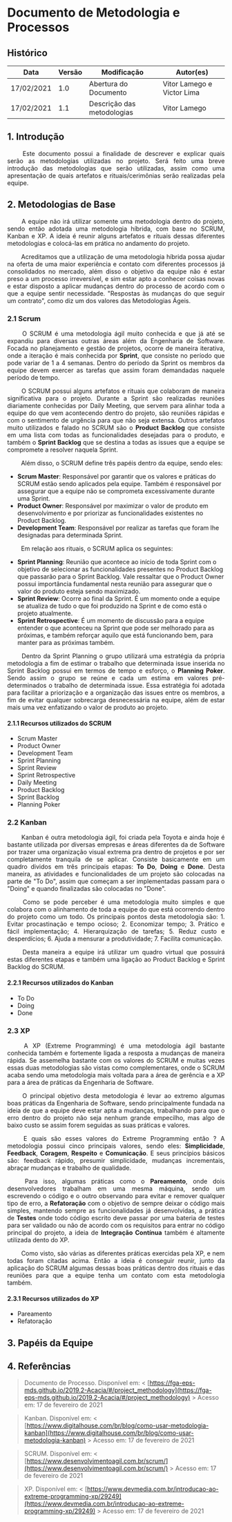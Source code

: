 # Documento de Metodologia e Processos

## Histórico
|Data|Versão|Modificação| Autor(es)
|--|--|--|--|
|17/02/2021|1.0|Abertura do Documento|Vitor Lamego e Victor Lima|  
|17/02/2021|1.1|Descrição das metodologias|Vitor Lamego|

## 1. Introdução
<p align = "justify"> &emsp;&emsp; Este documento possui a finalidade de descrever e explicar quais serão as metodologias utilizadas no projeto. Será feito uma breve introdução das metodologias que serão utilizadas, assim como uma apresentação de quais artefatos e rituais/cerimônias serão realizadas pela equipe. </p>

## 2. Metodologias de Base
<p align = "justify"> &emsp;&emsp; A equipe não irá utilizar somente uma metodologia dentro do projeto, sendo então adotada uma metodologia híbrida, com base no SCRUM, Kanban e XP. A ideia é reunir alguns artefatos e rituais dessas diferentes metodologias e colocá-las em prática no andamento do projeto. </p>

<p align = "justify"> &emsp;&emsp; Acreditamos que a utilização de uma metodologia híbrida possa ajudar na oferta de uma maior experiência e contato com diferentes processos já consolidados no mercado, além disso o objetivo da equipe não é estar preso a um processo irreversível, e sim estar apto a conhecer coisas novas e estar disposto a aplicar mudanças dentro do processo de acordo com o que a equipe sentir necessidade. "Respostas às mudanças do que seguir um contrato", como diz um dos valores das Metodologias Ágeis. </p>

### 2.1 Scrum
<p align = "justify"> &emsp;&emsp; O SCRUM é uma metodologia ágil muito conhecida e que já até se expandiu para diversas outras áreas além da Engenharia de Software. Focada no planejamento e gestão de projetos, ocorre de maneira iterativa, onde a iteração é mais conhecida por <b>Sprint</b>, que consiste no período que pode variar de 1 a 4 semanas. Dentro do período da Sprint os membros da equipe devem exercer as tarefas que assim foram demandadas naquele período de tempo. </p>

<p align = "justify"> &emsp;&emsp; O SCRUM possui alguns artefatos e rituais que colaboram de maneira significativa para o projeto. Durante a Sprint são realizadas reuniões diariamente conhecidas por Daily Meeting, que servem para alinhar toda a equipe do que vem acontecendo dentro do projeto, são reuniões rápidas e com o sentimento de urgência para que não seja extensa. Outros artefatos muito utilizados e falado no SCRUM são o <b>Product Backlog</b> que consiste em uma lista com todas as funcionalidades desejadas para o produto, e também o <b>Sprint Backlog</b> que se destina a todas as issues que a equipe se compromete a resolver naquela Sprint. </p>

<p align = "justify"> &emsp;&emsp; Além disso, o SCRUM define três papéis dentro da equipe, sendo eles: </p>

<ul>
    <li> <b>Scrum Master</b>: Responsável por garantir que os valores e práticas do SCRUM estão sendo aplicados pela equipe. Também é responsável por assegurar que a equipe não se comprometa excessivamente durante uma Sprint. </li>
    <li> <b>Product Owner</b>: Responsável por maximizar o valor de produto em desenvolvimento e por priorizar as funcionalidades existentes no Product Backlog. </li>
    <li> <b>Development Team</b>: Responsável por realizar as tarefas que foram lhe designadas para determinada Sprint. </li>
</ul>

<p align = "justify"> &emsp;&emsp; Em relação aos rituais, o SCRUM aplica os seguintes: </p>

<ul>
    <li> <b>Sprint Planning</b>: Reunião que acontece ao início de toda Sprint com o objetivo de selecionar as funcionalidades presentes no Product Backlog que passarão para o Sprint Backlog. Vale ressaltar que o Product Owner possui importância fundamental nesta reunião para assegurar que o valor do produto esteja sendo maximizado.
    <li> <b>Sprint Review</b>: Ocorre ao final da Sprint. É um momento onde a equipe se atualiza de tudo o que foi produzido na Sprint e de como está o projeto atualmente.
    <li> <b>Sprint Retrospective</b>: É um momento de discussão para a equipe entender o que aconteceu na Sprint que pode ser melhorado para as próximas, e também reforçar aquilo que está funcionando bem, para manter para as próximas também.
</ul>

<p align = "justify"> &emsp;&emsp; Dentro da Sprint Planning o grupo utilizará uma estratégia da própria metodologia a fim de estimar o trabalho que determinada issue inserida no Sprint Backlog possui em termos de tempo e esforço, o <b>Planning Poker</b>. Sendo assim o grupo se reúne e cada um estima em valores pré-determinados o trabalho de determinada issue. Essa estratégia foi adotada para facilitar a priorização e a organização das issues entre os membros, a fim de evitar qualquer sobrecarga desnecessária na equipe, além de estar mais uma vez enfatizando o valor de produto ao projeto. </p>


#### 2.1.1 Recursos utilizados do SCRUM
* Scrum Master
* Product Owner
* Development Team
* Sprint Planning
* Sprint Review
* Sprint Retrospective
* Daily Meeting
* Product Backlog
* Sprint Backlog
* Planning Poker

### 2.2 Kanban
<p align = "justify"> &emsp;&emsp; Kanban é outra metodologia ágil, foi criada pela Toyota e ainda hoje é bastante utilizada por diversas empresas e áreas diferentes da de Software por trazer uma organização visual extrema pra dentro de projetos e por ser completamente tranquila de se aplicar. Consiste basicamente em um quadro dividos em três principais etapas: <b>To Do</b>, <b>Doing</b> e <b>Done</b>. Desta maneira, as atividades e funcionalidades de um projeto são colocadas na parte de "To Do", assim que começam a ser implementadas passam para o "Doing" e quando finalizadas são colocadas no "Done". </p>

<p align = "justify"> &emsp;&emsp; Como se pode perceber é uma metodologia muito simples e que colabora com o alinhamento de toda a equipe do que está ocorrendo dentro do projeto como um todo. Os principais pontos desta metodologia são:
1. Evitar procastinação e tempo ocioso;
2. Economizar tempo;
3. Prático e fácil implementação;
4. Hierarquização de tarefas;
5. Reduz custo e desperdícios;
6. Ajuda a mensurar a produtividade;
7. Facilita comunicação. </p>

<p align = "justify"> &emsp;&emsp; Desta maneira a equipe irá utilizar um quadro virtual que possuirá estas diferentes etapas e também uma ligação ao Product Backlog e Sprint Backlog do SCRUM. </p>


#### 2.2.1 Recursos utilizados do Kanban
* To Do
* Doing
* Done

### 2.3 XP
<p align = "justify"> &emsp;&emsp; A XP (Extreme Programming) é uma metodologia ágil bastante conhecida também e fortemente ligada a resposta a mudanças de maneira rápida. Se assemelha bastante com os valores do SCRUM e muitas vezes essas duas metodologias são vistas como complementares, onde o SCRUM acaba sendo uma metodologia mais voltada para a área de gerência e a XP para a área de práticas da Engenharia de Software. </p>

<p align = "justify"> &emsp;&emsp; O principal objetivo desta metodologia é levar ao extremo algumas boas práticas da Engenharia de Software, sendo principalmente fundada na ideia de que a equipe deve estar apta a mudanças, trabalhando para que o erro dentro do projeto não seja nenhum grande empecilho, mas algo de baixo custo se assim forem seguidas as suas práticas e valores. </p>

<p align = "justify"> &emsp;&emsp; E quais são esses valores do Extreme Programming então ? A metodologia possui cinco principais valores, sendo eles: <b>Simplicidade</b>, <b>Feedback</b>, <b>Coragem</b>, <b>Respeito</b> e <b>Comunicação</b>. E seus princípios básicos são: feedback rápido, presumir simplicidade, mudanças incrementais, abraçar mudanças e trabalho de qualidade. </p>

<p align = "justify"> &emsp;&emsp; Para isso, algumas práticas como o <b>Pareamento</b>, onde dois desenvolvedores trabalham em uma mesma máquina, sendo um escrevendo o código e o outro observando para evitar e remover qualquer tipo de erro, a <b>Refatoração</b> com o objetivo de sempre deixar o código mais simples, mantendo sempre as funcionalidades já desenvolvidas, a prática de <b>Testes</b> onde todo código escrito deve passar por uma bateria de testes para ser validado ou não de acordo com os requisitos para entrar no código principal do projeto, a ideia de <b>Integração Contínua</b> também é altamente utilizada dento do XP. </p>

<p align = "justify"> &emsp;&emsp; Como visto, são várias as diferentes práticas exercidas pela XP, e nem todas foram citadas acima. Então a ideia é conseguir reunir, junto da aplicação do SCRUM algumas dessas boas práticas dentro dos rituais e das reuniões para que a equipe tenha um contato com esta metodologia também. </p>

#### 2.3.1 Recursos utilizados do XP
* Pareamento
* Refatoração

## 3. Papéis da Equipe

## 4. Referências

> Documento de Processo. Disponível em: < [https://fga-eps-mds.github.io/2019.2-Acacia/#/project_methodology](https://fga-eps-mds.github.io/2019.2-Acacia/#/project_methodology) > Acesso em: 17 de fevereiro de 2021

> Kanban. Disponível em: < [https://www.digitalhouse.com/br/blog/como-usar-metodologia-kanban](https://www.digitalhouse.com/br/blog/como-usar-metodologia-kanban) > Acesso em: 17 de fevereiro de 2021

> SCRUM. Disponível em: < [https://www.desenvolvimentoagil.com.br/scrum/](https://www.desenvolvimentoagil.com.br/scrum/) > Acesso em: 17 de fevereiro de 2021

> XP. Disponível em: < [https://www.devmedia.com.br/introducao-ao-extreme-programming-xp/29249](https://www.devmedia.com.br/introducao-ao-extreme-programming-xp/29249) > Acesso em: 17 de fevereiro de 2021
